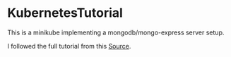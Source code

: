 # KubernetesTutorial

This is a minikube implementing a mongodb/mongo-express server setup.

I followed the full tutorial from this [Source](https://www.youtube.com/watch?v=X48VuDVv0do&t=4576s).
